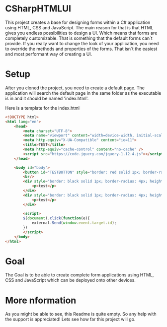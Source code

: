 # CSharpHTMLUI
This project creates a base for designing forms within a C# application using HTML, CSS and JavaScript. The main reason for that is that HTML gives you endless possibilities to design a UI. Which means that forms are completely customizable. That is something that the default forms can´t provide. If you really want to change the look of your application, you need to override the methods and properties of the forms. That isn´t the easiest and most performant way of creating a UI.

# Setup
After you cloned the project, you need to create a default page. The application will search the default page in the same folder as the executable is in and it should be named 'index.html'.

Here is a template for the index.html
```html
<!DOCTYPE html>
<html lang="en">
    <head>
        <meta charset="UTF-8">
        <meta name="viewport" content="width=device-width, initial-scale=1.0">
        <meta http-equiv="X-UA-Compatible" content="ie=11">
		<title>TEST</title>
		<meta http-equiv="cache-control" content="no-cache" />
		<script src="https://code.jquery.com/jquery-1.12.4.js"></script>
    </head>

    <body id="body">
		<button id="TESTBUTTON" style="border: red solid 1px; border-radius: 2px;">Click me</button>
		<br/>
		<div style="border: black solid 1px; border-radius: 4px; height: 200px; width: 200px; background-color: grey;">
			<p>test</p>
		</div>
		<div style="border: black solid 1px; border-radius: 4px; height: 200px; width: 200px; background-color: grey; margin: auto;">
			<p>test</p>
		</div>
		
		<script>	
		$(document).click(function(e){
			external.Send(window.event.target.id);
		})
		</script>
	</body>
</html>
```

# Goal
The Goal is to be able to create complete form applications using HTML, CSS and JavaScript which can be deployed onto other devices.

# More nformation
As you might be able to see, this Readme is quite empty. So any help with the support is appreciated! Lets see how far this project will go.

